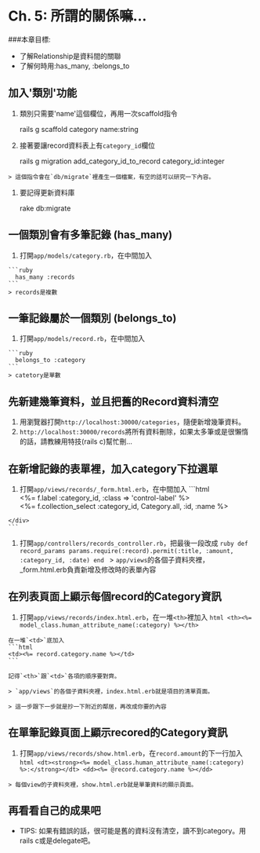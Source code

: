 # Ch. 5: 所謂的關係嘛…

###本章目標:
* 了解Relationship是資料間的關聯
* 了解何時用:has_many, :belongs_to

## 加入'類別'功能
  1. 類別只需要'name'這個欄位，再用一次scaffold指令

        rails g scaffold category name:string

  1. 接著要讓record資料表上有`category_id`欄位

        rails g migration add_category_id_to_record category_id:integer

    > 這個指令會在`db/migrate`裡產生一個檔案，有空的話可以研究一下內容。

  1. 要記得更新資料庫

        rake db:migrate
  
## 一個類別會有多筆記錄 (has_many)

  1. 打開`app/models/category.rb`，在中間加入

    ```ruby
      has_many :records
    ```
    > records是複數

## 一筆記錄屬於一個類別 (belongs_to)
  1. 打開`app/models/record.rb`，在中間加入

    ```ruby
      belongs_to :category
    ```
    > catetory是單數

## 先新建幾筆資料，並且把舊的Record資料清空

  1. 用瀏覽器打開`http://localhost:30000/categories`，隨便新增幾筆資料。
  1. `http://localhost:30000/records`將所有資料刪除，如果太多筆或是很懶惰的話，請教練用特技(rails c)幫忙刪…

## 在新增記錄的表單裡，加入category下拉選單

  1. 打開`app/views/records/_form.html.erb`，在中間加入
    ```html
    <div class="control-group">
      <%= f.label :category_id, :class => 'control-label' %>
      <div class="controls">
        <%= f.collection_select :category_id, Category.all, :id, :name %>
      </div>
    </div>
    ```

  1. 打開`app/controllers/records_controller.rb`，把最後一段改成
    ```ruby
    def record_params
      params.require(:record).permit(:title, :amount, :category_id, :date)
    end
    ```
    > `app/views`的各個子資料夾裡，_form.html.erb負責新增及修改時的表單內容

## 在列表頁面上顯示每個record的Category資訊

  1. 打開`app/views/records/index.html.erb`，在一堆`<th>`裡加入
    ```html
    <th><%= model_class.human_attribute_name(:category) %></th>
    ```

    在一堆`<td>`底加入
    ```html
    <td><%= record.category.name %></td>
    ```

    記得`<th>`跟`<td>`各項的順序要對齊。

    > `app/views`的各個子資料夾裡，index.html.erb就是項目的清單頁面。

    > 這一步跟下一步就是抄一下附近的鄰居，再改成你要的內容

## 在單筆記錄頁面上顯示recored的Category資訊
  1. 打開`app/views/records/show.html.erb`，在`record.amount`的下一行加入
    ```html
    <dt><strong><%= model_class.human_attribute_name(:category) %>:</strong></dt>
    <dd><%= @record.category.name %></dd>
    ```

    > 每個view的子資料夾裡，show.html.erb就是單筆資料的顯示頁面。

## 再看看自己的成果吧

  * TIPS: 如果有錯誤的話，很可能是舊的資料沒有清空，讀不到category。用rails c或是delegate吧。

